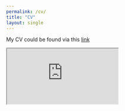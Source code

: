 ```yaml
---
permalink: /cv/
title: "CV"
layout: single
---
```

My CV could be found via this [link](/CV_Lu_Aug2022.pdf)

<object
    data="https://github.com/yingdanlu/yingdanlu/blob/master/CV_Lu_Aug2022.pdf"
    type="application/pdf">
    <iframe src="https://docs.google.com/viewer?url=https://github.com/yingdanlu/yingdanlu/blob/master/CV_Lu_Aug2022.pdf&embedded=true"></iframe>
</object>
